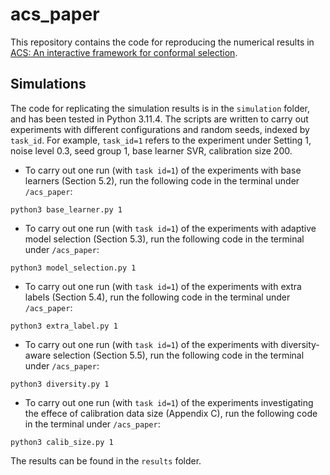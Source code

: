 # acs_paper
This repository contains the code for reproducing the numerical results in [ACS: An interactive framework for conformal selection](https://arxiv.org/pdf/2507.15825).

## Simulations
The code for replicating the simulation results is in the `simulation` folder, and has been tested in Python 3.11.4. 
The scripts are written to carry out experiments with different configurations and random seeds, indexed by `task_id`.
For example, `task_id=1` refers to the experiment under Setting 1, noise level 0.3, seed group 1, base learner SVR, calibration size 200.  
- To carry out one run (with `task id=1`) of the experiments with base learners (Section 5.2), run the following code in the terminal under `/acs_paper`:
```
python3 base_learner.py 1
```
- To carry out one run (with `task id=1`) of the experiments with adaptive model selection (Section 5.3), run the following code in the terminal under `/acs_paper`:
```
python3 model_selection.py 1
```
- To carry out one run (with `task id=1`) of the experiments with extra labels (Section 5.4), run the following code in the terminal under `/acs_paper`:
```
python3 extra_label.py 1
```
- To carry out one run (with `task id=1`) of the experiments with diversity-aware selection (Section 5.5), run the following code in the terminal under `/acs_paper`:
```
python3 diversity.py 1
```
- To carry out one run (with `task id=1`) of the experiments investigating the effece of calibration data size (Appendix C), run the following code in the terminal under `/acs_paper`:
```
python3 calib_size.py 1
```
The results can be found in the `results` folder.

